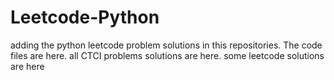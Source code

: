 # Leetcode-Python
adding the python leetcode problem solutions in this repositories. 
The code files are here.
all CTCI problems solutions are here.
some leetcode solutions are here

















































































































































































































































































































































































































































































































































































































































































































































































































































































































































